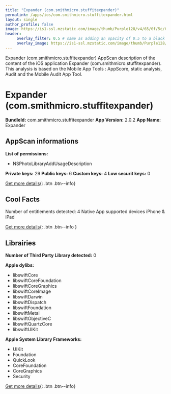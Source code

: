 ```yaml
---
title: "Expander (com.smithmicro.stuffitexpander)"
permalink: /apps/ios/com.smithmicro.stuffitexpander.html
layout: single
author_profile: false
image: https://is1-ssl.mzstatic.com/image/thumb/Purple128/v4/65/0f/5c/650f5c0d-5d89-5490-0cf7-354b845c8884/AppIcon-1x_U007emarketing-0-0-GLES2_U002c0-512MB-sRGB-0-0-0-85-220-0-0-0-5.png/512x512bb.jpg
header: 
     overlay_filter: 0.5 # same as adding an opacity of 0.5 to a black background
     overlay_image: https://is1-ssl.mzstatic.com/image/thumb/Purple128/v4/65/0f/5c/650f5c0d-5d89-5490-0cf7-354b845c8884/AppIcon-1x_U007emarketing-0-0-GLES2_U002c0-512MB-sRGB-0-0-0-85-220-0-0-0-5.png/512x512bb.jpg
---
```

Expander (com.smithmicro.stuffitexpander) AppScan description of the content of the iOS application Expander (com.smithmicro.stuffitexpander). This analysis is based on the Mobile App Tools : AppScore, static analysis, Audit and the Mobile Audit App Tool.

# Expander (com.smithmicro.stuffitexpander)

**BundleId:** com.smithmicro.stuffitexpander
**App Version:** 2.0.2
**App Name:** Expander


## AppScan informations 

**List of permissions:** 
- NSPhotoLibraryAddUsageDescription
  
  
**Private keys:** 29
**Public keys:** 6
**Custom keys:** 4
**Low securit keys:** 0
  
[Get more details](/pricing.html){: .btn .btn--info}

## Cool Facts

Number of entitlements detected: 4
Native App
supported devices iPhone & iPad
  
[Get more details](/pricing.html){: .btn .btn--info }

## Librairies 
**Number of Third Party Library detected:** 0


**Apple dylibs:**
- libswiftCore
- libswiftCoreFoundation
- libswiftCoreGraphics
- libswiftCoreImage
- libswiftDarwin
- libswiftDispatch
- libswiftFoundation
- libswiftMetal
- libswiftObjectiveC
- libswiftQuartzCore
- libswiftUIKit


**Apple System Library Frameworks:**
- UIKit
- Foundation
- QuickLook
- CoreFoundation
- CoreGraphics
- Security


  
[Get more details](/pricing.html){: .btn .btn--info}

